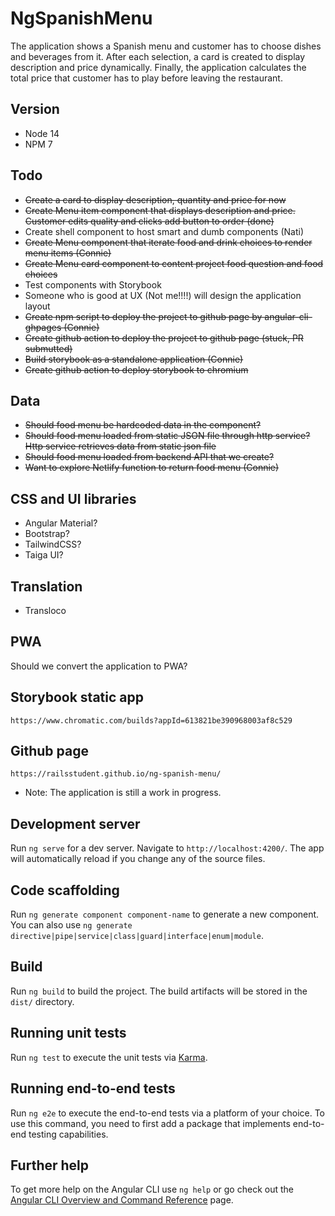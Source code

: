 # NgSpanishMenu

The application shows a Spanish menu and customer has to choose dishes and beverages from it. After each selection, a card is created to display description and price dynamically. Finally, the application calculates the total price that customer has to play before leaving the restaurant.

## Version

- Node 14
- NPM 7

## Todo

- ~~Create a card to display description, quantity and price for now~~
- ~~Create Menu item component that displays description and price. Customer edits quality and clicks add button to order (done)~~
- Create shell component to host smart and dumb components (Nati)
- ~~Create Menu component that iterate food and drink choices to render menu items (Connie)~~
- ~~Create Menu card component to content project food question and food choices~~
- Test components with Storybook
- Someone who is good at UX (Not me!!!!) will design the application layout
- ~~Create npm script to deploy the project to github page by angular-cli-ghpages (Connie)~~
- ~~Create github action to deploy the project to github page (stuck, PR submutted)~~
- ~~Build storybook as a standalone application (Connie)~~
- ~~Create github action to deploy storybook to chromium~~

## Data

- ~~Should food menu be hardcoded data in the component?~~
- ~~Should food menu loaded from static JSON file through http service? Http service retrieves data from static json file~~
- ~~Should food menu loaded from backend API that we create?~~
- ~~Want to explore Netlify function to return food menu (Connie)~~

## CSS and UI libraries

- Angular Material?
- Bootstrap?
- TailwindCSS?
- Taiga UI?

## Translation
- Transloco

## PWA
Should we convert the application to PWA?

## Storybook static app

`https://www.chromatic.com/builds?appId=613821be390968003af8c529`

## Github page

`https://railsstudent.github.io/ng-spanish-menu/`

- Note: The application is still a work in progress.

## Development server

Run `ng serve` for a dev server. Navigate to `http://localhost:4200/`. The app will automatically reload if you change any of the source files.

## Code scaffolding

Run `ng generate component component-name` to generate a new component. You can also use `ng generate directive|pipe|service|class|guard|interface|enum|module`.

## Build

Run `ng build` to build the project. The build artifacts will be stored in the `dist/` directory.

## Running unit tests

Run `ng test` to execute the unit tests via [Karma](https://karma-runner.github.io).

## Running end-to-end tests

Run `ng e2e` to execute the end-to-end tests via a platform of your choice. To use this command, you need to first add a package that implements end-to-end testing capabilities.

## Further help

To get more help on the Angular CLI use `ng help` or go check out the [Angular CLI Overview and Command Reference](https://angular.io/cli) page.
